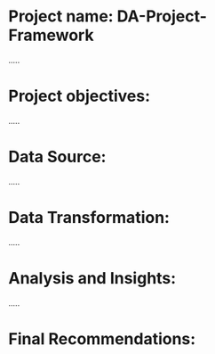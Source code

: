 # Project name: DA-Project-Framework

.....
# Project objectives:

.....
# Data Source:

.....
# Data Transformation:

.....
# Analysis and Insights:

.....
# Final Recommendations:

